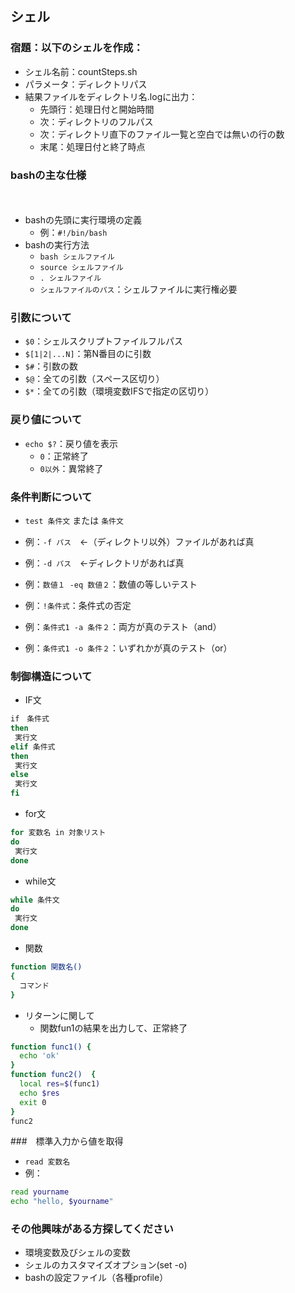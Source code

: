 ## シェル



### 宿題：以下のシェルを作成：

- シェル名前：countSteps.sh
- パラメータ：ディレクトリパス
- 結果ファイルをディレクトリ名.logに出力：
  - 先頭行：処理日付と開始時間
  - 次：ディレクトリのフルパス
  - 次：ディレクトリ直下のファイル一覧と空白では無いの行の数
  - 末尾：処理日付と終了時点



### bashの主な仕様
　
- bashの先頭に実行環境の定義
  - 例：`#!/bin/bash`
- bashの実行方法
  - `bash シェルファイル`
  - `source シェルファイル`
  - `. シェルファイル`
  - `シェルファイルのパス`：シェルファイルに実行権必要



### 引数について

- `$0`：シェルスクリプトファイルフルパス
- `$[1|2|...N]`：第N番目のに引数
- `$#`：引数の数
- `$@`：全ての引数（スペース区切り）
- `$*`：全ての引数（環境変数IFSで指定の区切り）



### 戻り値について

- `echo $?`：戻り値を表示
  - `0`：正常終了
  - `0以外`：異常終了



### 条件判断について

- `test 条件文` または `条件文`
- 例：`-f パス`　←（ディレクトリ以外）ファイルがあれば真
- 例：`-d パス`　←ディレクトリがあれば真
- 例：`数値１ -eq 数値２`：数値の等しいテスト



- 例：`!条件式`：条件式の否定
- 例：`条件式1 -a 条件２`：両方が真のテスト（and）
- 例：`条件式1 -o 条件２`：いずれかが真のテスト（or）



### 制御構造について
 
- IF文
```bash
if　条件式
then
 実行文
elif 条件式
then
 実行文
else
 実行文
fi
```



- for文
```bash
for 変数名 in 対象リスト
do
 実行文
done
```



- while文
```bash
while 条件文
do
 実行文
done
```



- 関数
```bash
function 関数名()
{
  コマンド
} 
```



- リターンに関して
  - 関数fun1の結果を出力して、正常終了
```bash
function func1() {
  echo 'ok'
}
function func2()  {
  local res=$(func1)
  echo $res
  exit 0
}
func2
```



###　標準入力から値を取得

- `read 変数名`
- 例：
```bash
read yourname
echo "hello, $yourname"
```



### その他興味がある方探してください

- 環境変数及びシェルの変数
- シェルのカスタマイズオプション(set -o)
- bashの設定ファイル（各種profile）
